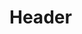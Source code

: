 <!-- TITLE: Enchant Sapphire -->
<!-- SUBTITLE: Enchants a sapphire with magical energy. -->

# Header